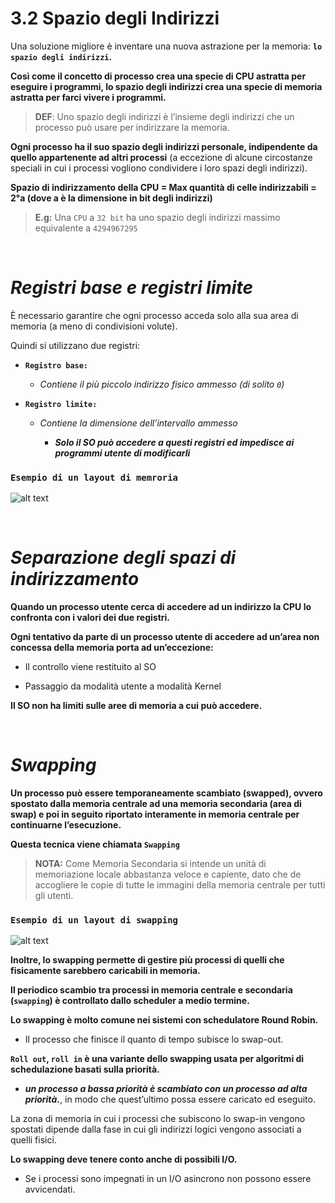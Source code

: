 # 3.2 Spazio degli Indirizzi

Una soluzione migliore è inventare una nuova astrazione per la memoria: **`lo spazio ­degli indirizzi`.**

**Così come il concetto di processo crea una specie di CPU astratta per eseguire i programmi, lo spazio degli indirizzi crea una specie di memoria astratta per farci vivere i programmi.** 

>**DEF**: Uno spazio degli indirizzi è l’insieme degli indirizzi che un proces­so può usare per indirizzare la memoria.

**Ogni processo ha il suo spazio degli indirizzi ­personale, ­indipendente da quello appartenente ad altri processi** (a eccezione di alcune circostanze speciali in cui i processi vogliono condividere i loro spazi degli indirizzi).

**Spazio di indirizzamento della CPU = Max quantità di celle indirizzabili = 2°a (dove a è la dimensione in bit degli indirizzi)**

>**E.g:** Una `CPU` a `32 bit` ha uno spazio degli indirizzi massimo equivalente a `4294967295`

&nbsp;
&nbsp;
&nbsp;

*Registri base e registri limite*
====

È necessario garantire che ogni processo acceda solo alla sua area di memoria (a meno di condivisioni volute).

Quindi si utilizzano due registri:

-   **`Registro base:`**

    -   *Contiene il più piccolo indirizzo fisico ammesso (di solito `0`)*


-   **`Registro limite:`**

    -   *Contiene la dimensione dell’intervallo ammesso*

        -   ***Solo il SO può accedere a questi registri ed impedisce ai programmi utente di modificarli*** 


### **`Esempio di un layout di memroria`**

![alt text](https://i.imgur.com/7b2Ck64.png)

&nbsp;
&nbsp;
&nbsp;

*Separazione degli spazi di indirizzamento*
====


**Quando un processo utente cerca di accedere ad un indirizzo la CPU lo confronta con i valori dei due registri.**

**Ogni tentativo da parte di un processo utente di accedere ad un’area non concessa della memoria porta ad un’eccezione:**

-   Il controllo viene restituito al SO

-   Passaggio da modalità utente a modalità Kernel

**Il SO non ha limiti sulle aree di memoria a cui può accedere.**

&nbsp;
&nbsp;
&nbsp;

*Swapping*
====

**Un processo può essere temporaneamente scambiato (swapped), ovvero spostato dalla memoria centrale ad una memoria secondaria (area di swap) e poi in seguito riportato interamente in memoria centrale per continuarne l’esecuzione.**

**Questa tecnica viene chiamata `Swapping`**

>**NOTA:** Come Memoria Secondaria si intende un unità di memoriazione locale abbastanza veloce e capiente, dato che de accogliere le copie di tutte le immagini della memoria centrale per tutti gli utenti.

### **`Esempio di un layout di swapping`**

![alt text](https://i.imgur.com/xxhz9rz.png)

**Inoltre, lo swapping permette di gestire più processi di quelli che fisicamente sarebbero caricabili in memoria.**

**Il periodico scambio tra processi in memoria centrale e secondaria (`swapping`) è controllato dallo scheduler a medio termine.**

**Lo swapping è molto comune nei sistemi con schedulatore Round Robin.**

-   Il processo che finisce il quanto di tempo subisce lo swap-out.

**`Roll out`, `roll in` è una variante dello swapping usata per algoritmi di schedulazione basati sulla priorità.**

-   ***un processo a bassa priorità è scambiato con un processo ad alta priorità.***, in modo che quest’ultimo possa essere caricato ed eseguito.

La zona di memoria in cui i processi che subiscono lo swap-in vengono spostati dipende dalla fase in cui gli indirizzi logici vengono associati a quelli fisici.

**Lo swapping deve tenere conto anche di possibili I/O.**

-   Se i processi sono impegnati in un I/O asincrono non possono essere avvicendati.




